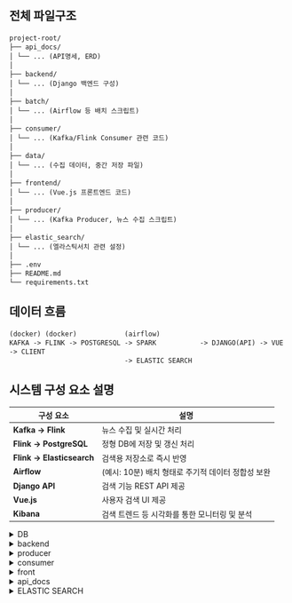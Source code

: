 ## 전체 파일구조
```
project-root/
├── api_docs/
│ └── ... (API명세, ERD)
│
├── backend/
│ └── ... (Django 백엔드 구성)
│
├── batch/
│ └── ... (Airflow 등 배치 스크립트)
│
├── consumer/
│ └── ... (Kafka/Flink Consumer 관련 코드)
│
├── data/
│ └── ... (수집 데이터, 중간 저장 파일)
│
├── frontend/
│ └── ... (Vue.js 프론트엔드 코드)
│
├── producer/
│ └── ... (Kafka Producer, 뉴스 수집 스크립트)
│
├── elastic_search/
│ └── ... (엘라스틱서치 관련 설정)
│
├── .env
├── README.md
└── requirements.txt
```
## 데이터 흐름
```
(docker) (docker)            (airflow)
KAFKA -> FLINK -> POSTGRESQL -> SPARK           -> DJANGO(API) -> VUE -> CLIENT
                             -> ELASTIC SEARCH 
```
## 시스템 구성 요소 설명

| 구성 요소            | 설명                                                  |
|---------------------|-------------------------------------------------------|
| **Kafka → Flink**   | 뉴스 수집 및 실시간 처리                              |
| **Flink → PostgreSQL** | 정형 DB에 저장 및 갱신 처리                         |
| **Flink → Elasticsearch** | 검색용 저장소로 즉시 반영                        |
| **Airflow**         | (예시: 10분) 배치 형태로 주기적 데이터 정합성 보완   |
| **Django API**      | 검색 기능 REST API 제공                               |
| **Vue.js**          | 사용자 검색 UI 제공                                   |
| **Kibana**          | 검색 트렌드 등 시각화를 통한 모니터링 및 분석         |

<details>
<summary>DB</summary>

## DB 테이블 

### 뉴스 기사 테이블
```
CREATE TABLE news_article (
    id SERIAL PRIMARY KEY,
    title VARCHAR(200) NOT NULL,
    writer VARCHAR(255) NOT NULL,
    write_date TIMESTAMP NOT NULL,
    category VARCHAR(50) NOT NULL,
    content TEXT NOT NULL,
    url VARCHAR(200) UNIQUE NOT NULL,
    keywords VARCHAR(100),              -- 핵심키워드 5개 추출
    embedding VECTOR(1536) NOT NULL,    -- 단어 임베딩
    updated_at TIMESTAMP DEFAULT now()  -- 갱신 시점 자동 기록을 위한 추가 컬럼
);
```
### 좋아요 테이블 
```
CREATE TABLE likes (
    id SERIAL PRIMARY KEY,
    user_id INTEGER NOT NULL REFERENCES members_user(id) ON DELETE CASCADE,
    article_id TEXT NOT NULL REFERENCES news_article(url) ON DELETE CASCADE,
    UNIQUE (user_id, article_id)
);
```
### 읽음 여부 테이블 
```
CREATE TABLE read (
    id SERIAL PRIMARY KEY,
    user_id INTEGER NOT NULL REFERENCES members_user(id) ON DELETE CASCADE,
    article_id TEXT NOT NULL REFERENCES news_article(url) ON DELETE CASCADE,
    read_at TIMESTAMP NOT NULL DEFAULT CURRENT_TIMESTAMP
);
```
### USER 테이블 django AbstractUser 상속
```
CREATE TABLE members_user (
    id SERIAL PRIMARY KEY,
    password VARCHAR(128) NOT NULL,
    last_login TIMESTAMP NULL,
    is_superuser BOOLEAN NOT NULL,
    username VARCHAR(150) UNIQUE NOT NULL,
    first_name VARCHAR(150) NOT NULL,
    last_name VARCHAR(150) NOT NULL,
    email VARCHAR(254) NOT NULL,
    is_staff BOOLEAN NOT NULL,
    is_active BOOLEAN NOT NULL,
    date_joined TIMESTAMP NOT NULL,
    -- 필요 시 추가할 사용자 정의 필드들 예시
    -- nickname VARCHAR(100),
    UNIQUE (username)
);
```

![ERD 다이어그램](./api_docs/ERD.png)
### 그 외 인증관련 tables
</details>


<details>
<summary>backend</summary>


**사용자 맞춤형 뉴스 추천 시스템을 위한 백엔드 서비스**

---

## 프로젝트 개요
### SSAFY PJT - Custom News Backend

본 프로젝트는 RSS 기반 뉴스 수집 데이터를 활용하여 사용자 관심사에 맞춘 뉴스 추천 기능을 제공하는 백엔드 시스템입니다.  
Django REST Framework 기반으로 API 서버를 구축하였으며 이후, PostgreSQL과 pgvector를 활용한 벡터 기반 뉴스 유사도 추천 기능을 포함하게 됩니다.

---

## 시작하기

### 1. 가상환경 설정

```bash
python3.10 -m venv ~/venvs/backend-pjt
source ~/venvs/backend-pjt/bin/activate
pip install -r requirements.txt
```

---

### 2. Django 설정

`myproject/settings.py` 내 `DATABASES` 설정

```python
DATABASES = {
    "default": {
        "ENGINE": "django.db.backends.postgresql",
        "NAME": "news",
        "USER": "ssafyuser",
        "PASSWORD": "ssafy",
        "HOST": "localhost",
        "PORT": 5432,
    }
}
```

---

### 3. 마이그레이션 및 서버 실행

```bash
python manage.py makemigrations
python manage.py migrate
python manage.py runserver
```

---


## 주요 기능

### 1. 뉴스 목록 제공
- RSS를 통해 수집된 뉴스 데이터 제공
- 좋아요 기능

### 2. 개인화 대시보드
- 뉴스 소비 패턴 시각화
- 관심 분야 기반 트렌드 분석
- 직관적인 사용자 인터페이스 제공

### 3. 사용자 계정 관리
- 회원가입 및 로그인 기능
- 인증


---

## 참고용 API 명세
JWT를 안 쓴다면 "Authorization 헤더만 빠지고, 나머지 요청 형식(API URL, Method, Body, Response 등)은 동일하게 참고 가능

- 해당 레포지토리의 API_Sheet.pdf 참고

---

## 프로젝트 구조 예시

```
├── manage.py
├── README.md
├── requirements.txt
├── API_Sheet.pdf
├── db_test.py
├── members/
│   ├── __init__.py
│   ├── admin.py
│   ├── apps.py
│   ├── models.py
│   ├── serializers.py
│   ├── tests.py
│   ├── urls.py
│   ├── views.py
│   └── migrations/
│       └── __init__.py
├── mynews/
│   ├── __init__.py
│   ├── admin.py
│   ├── apps.py
│   ├── enums.py
│   ├── mocking.py
│   ├── models.py
│   ├── serializers.py
│   ├── urls.py
│   ├── views.py
│   └── migrations/
│       └── __init__.py
├── myproject/
│   ├── __init__.py
│   ├── asgi.py
│   ├── response.py
│   ├── serializers.py
│   ├── settings.py
│   ├── urls.py
│   └── wsgi.py
```
---

# url 기준 기능 설명 

/api/members/signup/             # 회원가입
<summary>🟢 [POST] /api/members/signup/ - 회원가입</summary>

## ✅ 기능 설명
회원 가입을 처리하는 API입니다.

### 📥 요청

| 필드 | 타입 | 필수 | 설명 |
|------|------|------|------|
| username | string | ✅ | 유저 ID |
| password | string | ✅ | 비밀번호 |
| email    | string | ✅ | 이메일 주소 |

요청 예시:
```json
{
  "username": "ssafy123",
  "password": "secure123!",
  "email": "ssafy@example.com"
}
{
  "message": "회원가입이 완료되었습니다."
}


/api/members/me/                # 내 정보 조회
/api/members/login/            # JWT 로그인 (토큰 발급)
/api/members/likes/            # 내가 좋아요한 기사 목록
/api/members/reads/            # 내가 읽은 기사 목록
/api/members/recommendations/ # 키워드 기반 추천
/api/members/dashboard/       # 유저 맞춤 대시보드

/api/news/                        # 전체 기사 목록
/api/news/<int:article_id>/       # 기사 상세 조회
/api/news/<int:article_id>/likes/ # 좋아요 토글
/api/news/<int:article_id>/similar # 유사 기사 추천
/api/news/search/?q=키워드        # 뉴스 검색



# 코사인 유사도 기반 추천 시스템 정리

## ✅ 1. 사용자 좋아요 기반 추천

### 🔁 로직 흐름
1. **역참조(`likes__user`)**를 사용하여 해당 유저가 좋아요한 기사들을 조회한다.
2. 각 기사의 `embedding`을 가져와서 **벡터 평균**을 계산한다.
3. 모든 뉴스 기사와의 **코사인 유사도**를 계산한다.
4. **유사도가 높은 상위 5개 기사**를 추출하여 추천한다.

###  사용 기술 및 메서드
- Django ORM 역참조 (`likes__user`)
- `pgvector.django.VectorField`
- `CosineDistance` 또는 `embedding.l2_distance()` 등 pgvector 내장 함수
- Python에서 NumPy로 평균 임베딩 계산 및 유사도 필터링

###  반환 형식
```json
[
  {
    "article_id": 123,
    "title": "추천 기사 제목",
    "writer": "기자명",
    "write_date": "2025-04-25T14:30:00.000Z",
    "url": "https://example.com/news/123",
    "category": "IT_과학",
    "content": "...",
    "keywords": ["키워드1", "키워드2", "..."]
  }
]
```

---

## ✅ 2. 뉴스 내용 기반 추천

### 🔁 로직 흐름
1. 특정 기사의 `embedding` 값을 기준으로 한다.
2. 전체 뉴스 기사와의 **코사인 유사도**를 계산한다.
3. **자기 자신을 제외한** 상위 10개의 유사한 기사만 추출한다.

###  사용 기술
- 기준 기사: `news_article.objects.get(id=article_id)`
- `embedding.cosine_distance()` or `CosineDistance(embedding, ...)`
- 유사도 기준 정렬 및 필터링

###  반환 형식
```json
[
  {
    "article_id": 456,
    "title": "비슷한 뉴스 제목",
    "similarity": 0.92
  }
]
```
---
## ✨ 완성된 기능 요약
-  **좋아요 기반 추천**: 개인화 추천
-  **기사 내용 기반 추천**: 컨텐츠 기반 추천
-  코사인 유사도를 기반으로 유사한 뉴스 추천 가능
- 🎯 향후에는 키워드 유사도, 클릭 로그 기반 추천 등 확장 가능


---

## 기술 스택

- Python 3.10
- Django
- PostgreSQL
- 인증: JWT(해당 코드 기준)


</details>

<details>
<summary>producer</summary>

## produce.py
---
### 함수 기능 요약

- `fetch_rss(url)`: RSS 피드를 파싱해 최신 뉴스 리스트를 가져옵니다.
- `crawl_article(url)`: 뉴스 본문 HTML을 크롤링해 텍스트로 정제합니다.
- `enrich_article(entry, category)`: RSS entry에 본문을 추가하여 구조화된 dict 반환
```
{
        'title': entry.title,
        'write_date': entry.published,
        'content': content,
        'url': entry.link,                  #  'url' 필드로 맞춤
}
```
- `main()`: 각 카테고리별 뉴스 수집 및 Kafka로 전송하는 전체 파이프라인 수행
- Json 형식으로 consumer에게 send


> 후에 .env 파일에서 KAFKA_BROKER, TOPIC 설정을 따로 할 수 있을 것임.
</details>


<details>
<summary>consumer</summary>

- flink


</details>


<details>
<summary>front</summary>



</details>


<details>
<summary>api_docs</summary>



</details>

<details>
<summary>ELASTIC SEARCH</summary>

### elastic_search.py
- 검색 위한 elastic search
- 이 파일은 인덱스 생성 및 설정하는 파일입니다. 

- mapping
```
    "mappings": {
        "properties": {
            "title":     { "type": "text" },     #// 검색 대상
            "content":   { "type": "text" },     #// 검색 대상
            "writer":    { "type": "text" },     #// 검색 대상
            "category":  { "type": "keyword" },  #// 필터링용
            "url":       {"type": "text"},       # 중복 확인이나 보여주기 용도
            "keywords":  { "type": "keyword" },  #// 필터/정렬용
            "write_date":{ "type": "date" },      #// 정렬 및 기간 필터
            "updated_at":{ "type": "date" }     # 생성시기
        }
    },
```
- setting
```
    "settings":{
        "number_of_shards": 1,
        "number_of_replicas": 1,
        "analysis": {
            "analyzer": {
                "korean_analyzer": {
                    "type": "custom",
                    "tokenizer": "nori_tokenizer"
                }
            }
        }
    }
```

### flink_es.py

#### 🧩 구성 요소

```
Kafka → Flink → *PostgreSQL + *Elasticsearch  (실시간 저장)
                           ↓
                    *[Airflow DAG]
                   (cron 기반 주기 동기화)
                           ↓
                   *Elasticsearch 재동기화
```

1. **Flink가 Kafka 메시지 소비 및 처리**  
   - 뉴스 전처리 (임베딩, 키워드 추출 등)
   - PostgreSQL에 저장 (트랜잭션 기반)
   - ES에 저장 (PG 성공 시에만 전송)

2. **Airflow DAG이 주기적으로 동기화**  
   - `updated_at` 기준으로 최근 변경된 문서만 Elasticsearch로 전송
   - 실시간 처리 실패 시 보완 목적

/batch/dags/psql_es_synchronization.py
## ✅ 동기화 DAG 주요 기능

- 주기: 매 5분 or 매 1시간
- 기준: `updated_at > last_sync_time`
- 처리: URL 기반 문서 ID 사용 (`quote(url)`)
- 보장: ES 일부 누락/실패 복구 가능

---

## 💡 운영 팁

- `keywords`, `embedding` 등도 함께 전달하여 검색/추천 기반 구축
- 삭제 동기화는 별도 로그 테이블 사용 권장
- `LIMIT` + 반복 페이징 처리로 대량 데이터 대응
- `last_sync_time`은 파일, DB, Redis 등으로 관리


</details>